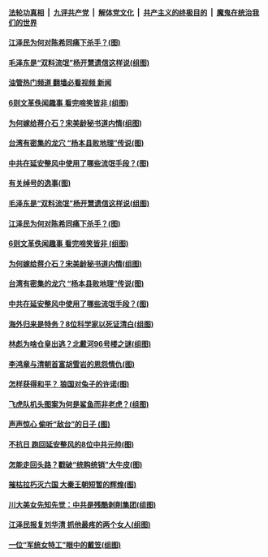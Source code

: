 ####  [法轮功真相](../../../../basic/blob/master/README.md?t=11131602) &nbsp;|&nbsp; [九评共产党](../../../../9ping.md/blob/master/README.md?t=11131602) &nbsp;|&nbsp; [解体党文化](../../../../jtdwh.md/blob/master/README.md?t=11131602)  &nbsp;|&nbsp; [共产主义的终极目的](../../../../gczydzjmd.md/blob/master/README.md?t=11131602) &nbsp;|&nbsp; [魔鬼在统治我们的世界](../../../../mgztzwmdsj.md/blob/master/README.md?t=11131602) 

#### [江泽民为何对陈希同痛下杀手？(图)](../pages/p6/1021167.md?t=11131602) 

#### [毛泽东是“双料流氓”杨开慧遗信这样说(组图)](../pages/p6/1021238.md?t=11131602) 

#### [油管热门频道 翻墙必看视频 新闻](http://129.146.143.75:81/youtube.html?11131602)

#### [6则文革佚闻趣事 看完啼笑皆非 (组图)](../pages/p6/1021013.md?t=11131602) 

#### [为何嫁给蒋介石？宋美龄秘书道内情(组图)](../pages/p6/1021230.md?t=11131602) 

#### [台湾有密集的龙穴 “杨本县败地理”传说(图)](../pages/p6/1021284.md?t=11131602) 

#### [中共在延安整风中使用了哪些流氓手段？(图)](../pages/p6/1021165.md?t=11131602) 

#### [有关绰号的逸事(图)](../pages/p6/1021239.md?t=11131602) 

#### [毛泽东是“双料流氓”杨开慧遗信这样说(组图)](../pages/p6/1021238.md?t=11131602) 

#### [江泽民为何对陈希同痛下杀手？(图)](../pages/p6/1021167.md?t=11131602) 

#### [6则文革佚闻趣事 看完啼笑皆非 (组图)](../pages/p6/1021013.md?t=11131602) 

#### [为何嫁给蒋介石？宋美龄秘书道内情(组图)](../pages/p6/1021230.md?t=11131602) 

#### [台湾有密集的龙穴 “杨本县败地理”传说(图)](../pages/p6/1021284.md?t=11131602) 

#### [中共在延安整风中使用了哪些流氓手段？(图)](../pages/p6/1021165.md?t=11131602) 

#### [海外归来是特务？8位科学家以死证清白(组图)](../pages/p6/1020575.md?t=11131602) 

#### [林彪为啥仓皇出逃？北戴河96号楼之谜(组图)](../pages/p6/1021351.md?t=11131602) 


#### [李鸿章与清朝首富胡雪岩的恩怨情仇(图)](../pages/p6/1021095.md?t=11131602) 

#### [怎样获得和平？ 狼国对兔子的许诺(图)](../pages/p6/1021377.md?t=11131602) 

#### [飞虎队机头图案为何是鲨鱼而非老虎？(组图)](../pages/p6/1021312.md?t=11131602) 

#### [声声惊心 偷听“敌台”的日子 (图)](../pages/p6/1021232.md?t=11131602) 

#### [不抗日 跑回延安整风的8位中共元帅(图)](../pages/p6/1021228.md?t=11131602) 

#### [怎能走回头路？戳破“统购统销”大牛皮(图)](../pages/p6/1021324.md?t=11131602) 

#### [摧枯拉朽灭六国 大秦王朝短暂的辉煌(图)](../pages/p6/1021068.md?t=11131602) 

#### [川大美女先知先觉：中共是残酷剥削集团(组图)](../pages/p6/1021302.md?t=11131602) 

#### [江泽民报复刘华清 抓他最疼的两个女人(组图)](../pages/p6/1021258.md?t=11131602) 

#### [一位“军统女特工”眼中的戴笠(组图)](../pages/p6/1021223.md?t=11131602) 

<img src='http://gfw-breaker.win/goodnews/indexes/p6.md' width='0px' height='0px'/>
